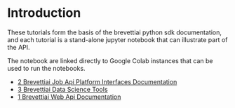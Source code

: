 # Introduction

These tutorials form the basis of the brevettiai python sdk documentation, and each tutorial is a stand-alone jupyter notebook that can illustrate part of the API.

The notebook are linked directly to Google Colab instances that can be used to run the notebooks.
* [2 Brevettiai Job Api Platform Interfaces Documentation](https://githubtocolab.com/brevettiai/brevettiai-docs/blob/master/src/developers/python-sdk-brevettiai/2_brevettiai_job_api_platform_interfaces_documentation.ipynb)
* [3 Brevettiai Data Science Tools](https://githubtocolab.com/brevettiai/brevettiai-docs/blob/master/src/developers/python-sdk-brevettiai/3_brevettiai_data_science_tools.ipynb)
* [1 Brevettiai Web Api Documentation](https://githubtocolab.com/brevettiai/brevettiai-docs/blob/master/src/developers/python-sdk-brevettiai/1_brevettiai_web_api_documentation.ipynb)